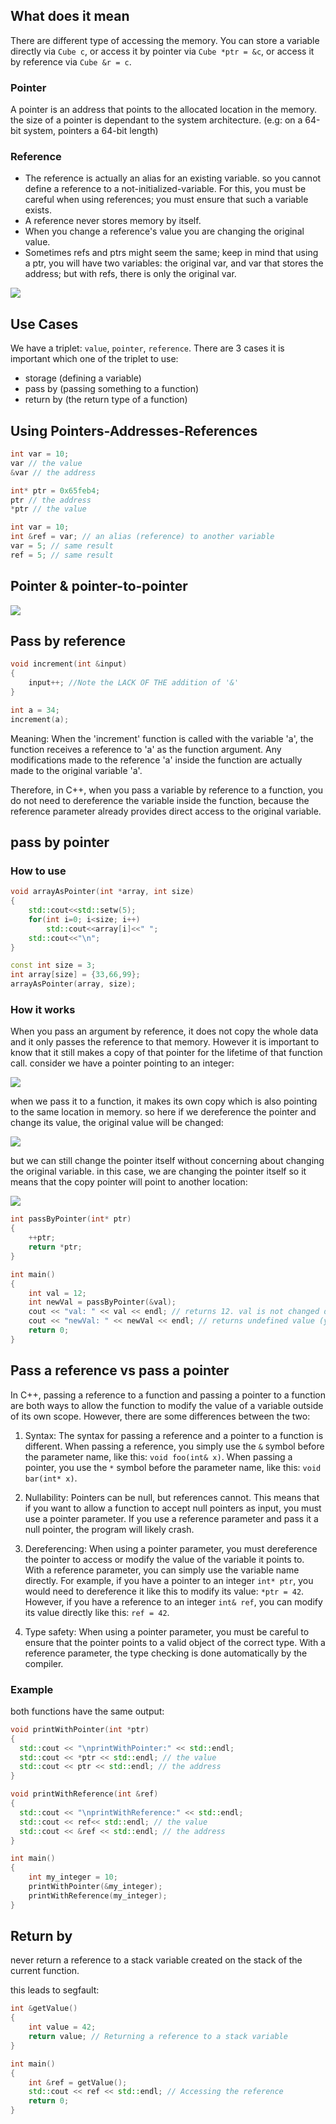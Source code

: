 ## What does it mean

There are different type of accessing the memory. You can store a variable directly via `Cube c`, or access it by pointer via `Cube *ptr = &c`, or access it by reference via `Cube &r = c`.

### Pointer

A pointer is an address that points to the allocated location in the memory. the size of a pointer is dependant to the system architecture. (e.g: on a 64-bit system, pointers a 64-bit length)

### Reference

- The reference is actually an alias for an existing variable. so you cannot define a reference to a not-initialized-variable. For this, you must be careful when using references; you must ensure that such a variable exists.
- A reference never stores memory by itself.
- When you change a reference's value you are changing the original value.
- Sometimes refs and ptrs might seem the same; keep in mind that using a ptr, you will have two variables: the original var, and var that stores the address; but with refs, there is only the original var.

![](https://github.com/davood-dorostkar/CPP_in_Qt/blob/main/images/ptr-ref.PNG)

## Use Cases

We have a triplet: `value`, `pointer`, `reference`. There are 3 cases it is important which one of the triplet to use:

- storage (defining a variable)
- pass by (passing something to a function)
- return by (the return type of a function)

## Using Pointers-Addresses-References

```cpp
int var = 10;
var // the value
&var // the address
```

```cpp
int* ptr = 0x65feb4;
ptr // the address
*ptr // the value
```

```cpp
int var = 10;
int &ref = var; // an alias (reference) to another variable
var = 5; // same result
ref = 5; // same result
```

## Pointer & pointer-to-pointer

![](https://github.com/davood-dorostkar/CPP_in_Qt/blob/main/images/ptr-to-ptr.jpeg)

## Pass by reference

```cpp
void increment(int &input)
{
    input++; //Note the LACK OF THE addition of '&'
}

int a = 34;
increment(a);
```

Meaning: When the 'increment' function is called with the variable 'a', the function receives a reference to 'a' as the function argument. Any modifications made to the reference 'a' inside the function are actually made to the original variable 'a'.

Therefore, in C++, when you pass a variable by reference to a function, you do not need to dereference the variable inside the function, because the reference parameter already provides direct access to the original variable.

## pass by pointer

### How to use

```cpp
void arrayAsPointer(int *array, int size)
{
    std::cout<<std::setw(5);
    for(int i=0; i<size; i++)
        std::cout<<array[i]<<" ";
    std::cout<<"\n";
}

const int size = 3;
int array[size] = {33,66,99};
arrayAsPointer(array, size);
```

### How it works

When you pass an argument by reference, it does not copy the whole data and it only passes the reference to that memory. However it is important to know that it still makes a copy of that pointer for the lifetime of that function call. consider we have a pointer pointing to an integer:

![](https://github.com/davood-dorostkar/CPP/blob/main/images/pass-by-pointer1.png)

when we pass it to a function, it makes its own copy which is also pointing to the same location in memory. so here if we dereference the pointer and change its value, the original value will be changed:

![](https://github.com/davood-dorostkar/CPP/blob/main/images/pass-by-pointer2.png)

but we can still change the pointer itself without concerning about changing the original variable. in this case, we are changing the pointer itself so it means that the copy pointer will point to another location:

![](https://github.com/davood-dorostkar/CPP/blob/main/images/pass-by-pointer3.png)

```cpp
int passByPointer(int* ptr)
{
    ++ptr;
    return *ptr;
}

int main()
{
    int val = 12;
    int newVal = passByPointer(&val);
    cout << "val: " << val << endl; // returns 12. val is not changed despite that we are changing the argument of the function in it
    cout << "newVal: " << newVal << endl; // returns undefined value (you can also decide to point to an specific location
    return 0;
}
```

## Pass a reference vs pass a pointer

In C++, passing a reference to a function and passing a pointer to a function are both ways to allow the function to modify the value of a variable outside of its own scope. However, there are some differences between the two:

1. Syntax: The syntax for passing a reference and a pointer to a function is different. When passing a reference, you simply use the `&` symbol before the parameter name, like this: `void foo(int& x)`. When passing a pointer, you use the `*` symbol before the parameter name, like this: `void bar(int* x)`.

2. Nullability: Pointers can be null, but references cannot. This means that if you want to allow a function to accept null pointers as input, you must use a pointer parameter. If you use a reference parameter and pass it a null pointer, the program will likely crash.

3. Dereferencing: When using a pointer parameter, you must dereference the pointer to access or modify the value of the variable it points to. With a reference parameter, you can simply use the variable name directly. For example, if you have a pointer to an integer `int* ptr`, you would need to dereference it like this to modify its value: `*ptr = 42`. However, if you have a reference to an integer `int& ref`, you can modify its value directly like this: `ref = 42`.

4. Type safety: When using a pointer parameter, you must be careful to ensure that the pointer points to a valid object of the correct type. With a reference parameter, the type checking is done automatically by the compiler.

### Example

both functions have the same output:

```cpp
void printWithPointer(int *ptr)
{
  std::cout << "\nprintWithPointer:" << std::endl;
  std::cout << *ptr << std::endl; // the value
  std::cout << ptr << std::endl; // the address
}
```

```cpp
void printWithReference(int &ref)
{
  std::cout << "\nprintWithReference:" << std::endl;
  std::cout << ref<< std::endl; // the value
  std::cout << &ref << std::endl; // the address
}
```

```cpp
int main()
{
    int my_integer = 10;
    printWithPointer(&my_integer);
    printWithReference(my_integer);
}
```
## Return by
never return a reference to a stack variable created on the stack of the current function. 

this leads to segfault:

```cpp
int &getValue()
{
    int value = 42;
    return value; // Returning a reference to a stack variable
}

int main()
{
    int &ref = getValue();
    std::cout << ref << std::endl; // Accessing the reference
    return 0;
}
```